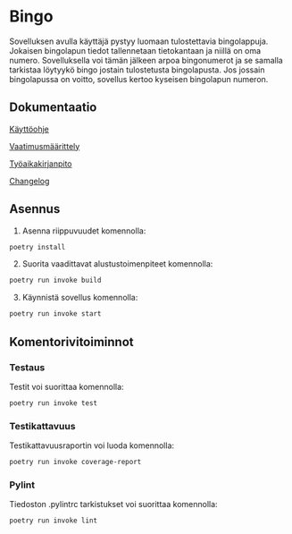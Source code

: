 # Bingo

Sovelluksen avulla käyttäjä pystyy luomaan tulostettavia bingolappuja. Jokaisen bingolapun tiedot tallennetaan tietokantaan ja niillä on oma numero. Sovelluksella voi tämän jälkeen arpoa bingonumerot ja se samalla tarkistaa löytyykö bingo jostain tulostetusta bingolapusta. Jos jossain bingolapussa on voitto, sovellus kertoo kyseisen bingolapun numeron.


## Dokumentaatio

[Käyttöohje](https://github.com/janneko01/ot-harjoitustyo/blob/main/Dokumentaatio/kayttoohje.md)

[Vaatimusmäärittely](https://github.com/janneko01/ot-harjoitustyo/blob/main/Dokumentaatio/vaatimusmaarittely.md)

[Työaikakirjanpito](https://github.com/janneko01/ot-harjoitustyo/blob/main/Dokumentaatio/tuntikirjanpito.md)

[Changelog](https://github.com/janneko01/ot-harjoitustyo/blob/main/Dokumentaatio/vaatimusmaarittely.md)


## Asennus

1. Asenna riippuvuudet komennolla:

```bash
poetry install
```

2. Suorita vaadittavat alustustoimenpiteet komennolla:

```bash
poetry run invoke build
```

3. Käynnistä sovellus komennolla:

```bash
poetry run invoke start
```

## Komentorivitoiminnot

### Testaus

Testit voi suorittaa komennolla:

```bash
poetry run invoke test
```

### Testikattavuus

Testikattavuusraportin voi luoda komennolla:

```bash
poetry run invoke coverage-report
```

### Pylint

Tiedoston .pylintrc tarkistukset voi suorittaa komennolla:

```bash
poetry run invoke lint
```
